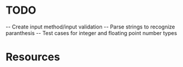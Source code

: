 # TODO
-- Create input method/input validation
-- Parse strings to recognize paranthesis
-- Test cases for integer and floating point number types


# Resources 
[Stacks in Java]:https://docs.oracle.com/javase/7/docs/api/java/util/Stack.html
[Parsings strings to get substrings between spaces]:https://stackoverflow.com/questions/9089748/how-to-get-text-between-space-in-a-string
